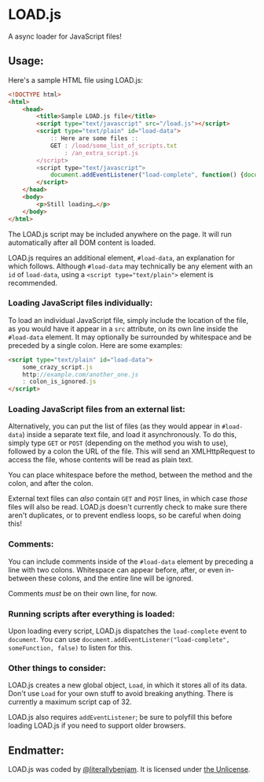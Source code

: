 # LOAD.js

A async loader for JavaScript files!

## Usage:

Here's a sample HTML file using LOAD.js:

```html
<!DOCTYPE html>
<html>
    <head>
        <title>Sample LOAD.js file</title>
        <script type="text/javascript" src="/load.js"></script>
        <script type="text/plain" id="load-data">
            :: Here are some files ::
            GET : /load/some_list_of_scripts.txt
                : /an_extra_script.js
        </script>
        <script type="text/javascript">
            document.addEventListener("load-complete", function() {document.body.innerHTML = "All good!"}, false);
        </script>
    </head>
    <body>
        <p>Still loading…</p>
    </body>
</html>
```

The LOAD.js script may be included anywhere on the page.
It will run automatically after all DOM content is loaded.

LOAD.js requires an additional element, `#load-data`, an explanation for which follows.
Although `#load-data` may technically be any element with an `id` of `load-data`, using a `<script type="text/plain">` element is recommended.

### Loading JavaScript files individually:

To load an individual JavaScript file, simply include the location of the file, as you would have it appear in a `src` attribute, on its own line inside the `#load-data` element.
It may optionally be surrounded by whitespace and be preceded by a single colon.
Here are some examples:

```html
<script type="text/plain" id="load-data">
    some_crazy_script.js
    http://example.com/another_one.js
    : colon_is_ignored.js
</script>
```

### Loading JavaScript files from an external list:

Alternatively, you can put the list of files (as they would appear in `#load-data`) inside a separate text file, and load it asynchronously.
To do this, simply type `GET` or `POST` (depending on the method you wish to use), followed by a colon the URL of the file.
This will send an XMLHttpRequest to access the file, whose contents will be read as plain text.

You can place whitespace before the method, between the method and the colon, and after the colon.

External text files can *also* contain `GET` and `POST` lines, in which case *those* files will also be read.
LOAD.js doesn't currently check to make sure there aren't duplicates, or to prevent endless loops, so be careful when doing this!

### Comments:

You can include comments inside of the `#load-data` element by preceding a line with two colons.
Whitespace can appear before, after, or even in-between these colons, and the entire line will be ignored.

Comments *must* be on their own line, for now.

### Running scripts after everything is loaded:

Upon loading every script, LOAD.js dispatches the `load-complete` event to `document`.
You can use `document.addEventListener("load-complete", someFunction, false)` to listen for this.

### Other things to consider:

LOAD.js creates a new global object, `Load`, in which it stores all of its data. Don't use `Load` for your own stuff to avoid breaking anything.
There is currently a maximum script cap of 32.

LOAD.js also requires `addEventListener`; be sure to polyfill this before loading LOAD.js if you need to support older browsers.

## Endmatter:

LOAD.js was coded by [@literallybenjam](https://twitter.com/literallybenjam).
It is licensed under [the Unlicense](http://unlicense.org/UNLICENSE).
